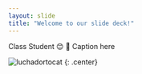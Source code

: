 ```yaml
---
layout: slide
title: "Welcome to our slide deck!"
---
```


Class Student 😊 🌸
Caption here

![luchadortocat](https://octodex.github.com/images/luchadortocat.png)
{: .center}
